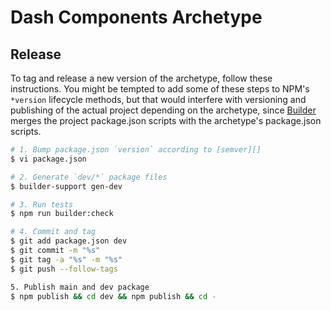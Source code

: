 # Dash Components Archetype

## Release

To tag and release a new version of the archetype, follow these instructions.
You might be tempted to add some of these steps to NPM's `*version` lifecycle
methods, but that would interfere with versioning and publishing of the actual
project depending on the archetype, since [Builder][] merges the project
package.json scripts with the archetype's package.json scripts.


```sh
# 1. Bump package.json `version` according to [semver][]
$ vi package.json

# 2. Generate `dev/*` package files
$ builder-support gen-dev

# 3. Run tests
$ npm run builder:check

# 4. Commit and tag
$ git add package.json dev
$ git commit -m "%s"
$ git tag -a "%s" -m "%s"
$ git push --follow-tags

5. Publish main and dev package
$ npm publish && cd dev && npm publish && cd -
```

[Builder]: https://github.com/FormidableLabs/builder
[semver]: http://semver.org/
